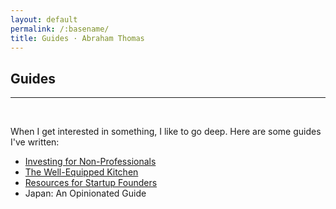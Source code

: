 ```yaml
---
layout: default
permalink: /:basename/
title: Guides · Abraham Thomas
---
```


## Guides

----

<br/>


When I get interested in something, I like to go deep.  Here are some guides I've written:

* [Investing for Non-Professionals](/investing-guide)
* [The Well-Equipped Kitchen](/kitchen-guide)
* [Resources for Startup Founders](/founders-guide)
* Japan: An Opinionated Guide



<!--
[Euro Board Games](sdfa)  
[The Well-Equipped Kitchen](sdf)  

**Book Reviews**  
A Time of Gifts   
The Man Who Knew Infinity  
The Worst Journey in the World  
Cosmos  
Empires of the Word  
-->

